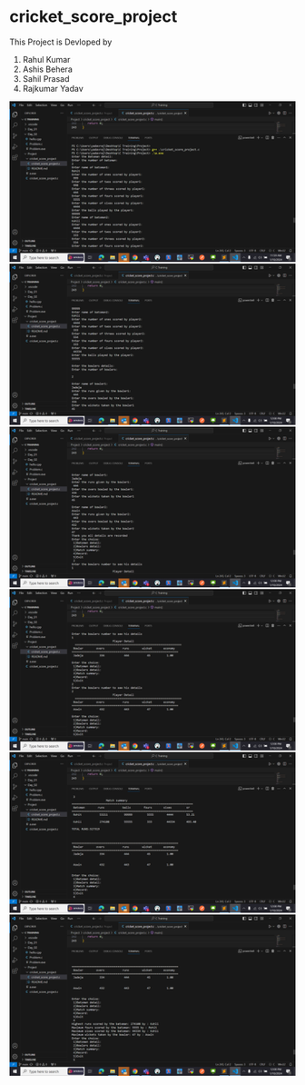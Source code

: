 # cricket_score_project

This Project is Devloped by 

1) Rahul Kumar
2) Ashis Behera 
3) Sahil Prasad
4) Rajkumar Yadav

![Alt text](image.png)
![Alt text](image-1.png)
![Alt text](image-2.png)
![Alt text](image-3.png)
![Alt text](image-4.png)
![Alt text](image-5.png)